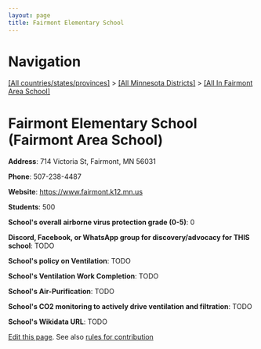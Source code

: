 ```yaml
---
layout: page
title: Fairmont Elementary School
---
```

# Navigation

[[All countries/states/provinces]](../../..) > [[All Minnesota Districts]](../..) > [[All In Fairmont Area School]](..)

# Fairmont Elementary School (Fairmont Area School)

**Address**: 714 Victoria St, Fairmont, MN 56031

**Phone**: 507-238-4487

**Website**: <https://www.fairmont.k12.mn.us>

**Students**: 500

**School's overall airborne virus protection grade (0-5)**: 0

**Discord, Facebook, or WhatsApp group for discovery/advocacy for THIS school**: TODO

**School's policy on Ventilation**: TODO

**School's Ventilation Work Completion**: TODO

**School's Air-Purification**: TODO

**School's CO2 monitoring to actively drive ventilation and filtration**: TODO

**School's Wikidata URL**: TODO


[Edit this page](https://github.com/ventilate-schools/MN/edit/main/./Fairmont_Area_School/Fairmont_Elementary_School.md). See also [rules for contribution](../../../contribution-rules/)